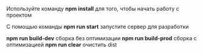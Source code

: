 Используйте команду **npm install** для того, чтобы начать работу с проектом

С помощью команды **npm run start** запустите сервер для разработки

**npm run build-dev** сборка без оптимизации
**npm run build-prod** сборка с оптимизацией
**npm run clear** очистить dist
